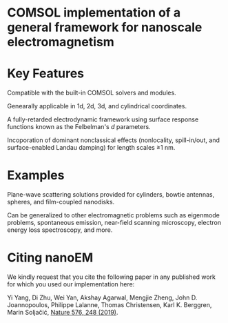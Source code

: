 # COMSOL implementation of a general framework for nanoscale electromagnetism



# Key Features

Compatible with the built-in COMSOL solvers and modules.

Genearally applicable in 1d, 2d, 3d, and cylindrical coordinates.

A fully-retarded electrodynamic framework using surface response functions known as the Felbelman's _d_ parameters. 

Incoporation of dominant nonclassical effects (nonlocality, spill-in/out, and surface-enabled Landau damping) for length scales ≥1 nm.

# Examples

Plane-wave scattering solutions provided for cylinders, bowtie antennas, spheres, and film-coupled nanodisks. 

Can be generalized to other electromagnetic problems such as eigenmode problems, spontaneous emission, near-field scanning microscopy, electron energy loss spectroscopy, and more.


# Citing nanoEM

We kindly request that you cite the following paper in any published work for which you used our implementation here:

Yi Yang, Di Zhu, Wei Yan, Akshay Agarwal, Mengjie Zheng, John D. Joannopoulos, Philippe Lalanne, Thomas Christensen, Karl K. Berggren, Marin Soljačić, [Nature 576, 248 (2019)](https://www.nature.com/articles/s41586-019-1803-1).
